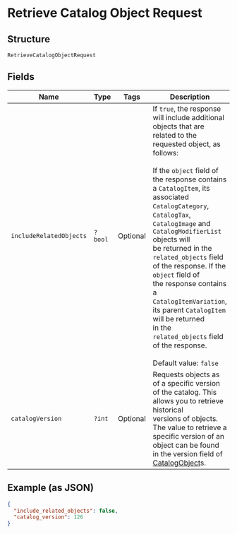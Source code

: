 
# Retrieve Catalog Object Request

## Structure

`RetrieveCatalogObjectRequest`

## Fields

| Name | Type | Tags | Description | Getter | Setter |
|  --- | --- | --- | --- | --- | --- |
| `includeRelatedObjects` | `?bool` | Optional | If `true`, the response will include additional objects that are related to the<br>requested object, as follows:<br><br>If the `object` field of the response contains a `CatalogItem`, its associated<br>`CatalogCategory`, `CatalogTax`, `CatalogImage` and `CatalogModifierList` objects will<br>be returned in the `related_objects` field of the response. If the `object` field of<br>the response contains a `CatalogItemVariation`, its parent `CatalogItem` will be returned<br>in the `related_objects` field of the response.<br><br>Default value: `false` | getIncludeRelatedObjects(): ?bool | setIncludeRelatedObjects(?bool includeRelatedObjects): void |
| `catalogVersion` | `?int` | Optional | Requests objects as of a specific version of the catalog. This allows you to retrieve historical<br>versions of objects. The value to retrieve a specific version of an object can be found<br>in the version field of [CatalogObject](#type-catalogobject)s. | getCatalogVersion(): ?int | setCatalogVersion(?int catalogVersion): void |

## Example (as JSON)

```json
{
  "include_related_objects": false,
  "catalog_version": 126
}
```

